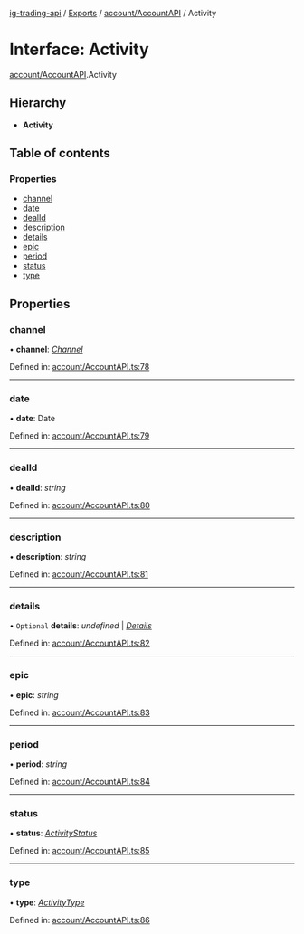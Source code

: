 [ig-trading-api](../README.md) / [Exports](../modules.md) / [account/AccountAPI](../modules/account_accountapi.md) / Activity

# Interface: Activity

[account/AccountAPI](../modules/account_accountapi.md).Activity

## Hierarchy

- **Activity**

## Table of contents

### Properties

- [channel](account_accountapi.activity.md#channel)
- [date](account_accountapi.activity.md#date)
- [dealId](account_accountapi.activity.md#dealid)
- [description](account_accountapi.activity.md#description)
- [details](account_accountapi.activity.md#details)
- [epic](account_accountapi.activity.md#epic)
- [period](account_accountapi.activity.md#period)
- [status](account_accountapi.activity.md#status)
- [type](account_accountapi.activity.md#type)

## Properties

### channel

• **channel**: [_Channel_](../enums/account_accountapi.channel.md)

Defined in: [account/AccountAPI.ts:78](https://github.com/bennycode/ig-trading-api/blob/76cc822/src/account/AccountAPI.ts#L78)

---

### date

• **date**: Date

Defined in: [account/AccountAPI.ts:79](https://github.com/bennycode/ig-trading-api/blob/76cc822/src/account/AccountAPI.ts#L79)

---

### dealId

• **dealId**: _string_

Defined in: [account/AccountAPI.ts:80](https://github.com/bennycode/ig-trading-api/blob/76cc822/src/account/AccountAPI.ts#L80)

---

### description

• **description**: _string_

Defined in: [account/AccountAPI.ts:81](https://github.com/bennycode/ig-trading-api/blob/76cc822/src/account/AccountAPI.ts#L81)

---

### details

• `Optional` **details**: _undefined_ \| [_Details_](account_accountapi.details.md)

Defined in: [account/AccountAPI.ts:82](https://github.com/bennycode/ig-trading-api/blob/76cc822/src/account/AccountAPI.ts#L82)

---

### epic

• **epic**: _string_

Defined in: [account/AccountAPI.ts:83](https://github.com/bennycode/ig-trading-api/blob/76cc822/src/account/AccountAPI.ts#L83)

---

### period

• **period**: _string_

Defined in: [account/AccountAPI.ts:84](https://github.com/bennycode/ig-trading-api/blob/76cc822/src/account/AccountAPI.ts#L84)

---

### status

• **status**: [_ActivityStatus_](../enums/account_accountapi.activitystatus.md)

Defined in: [account/AccountAPI.ts:85](https://github.com/bennycode/ig-trading-api/blob/76cc822/src/account/AccountAPI.ts#L85)

---

### type

• **type**: [_ActivityType_](../enums/account_accountapi.activitytype.md)

Defined in: [account/AccountAPI.ts:86](https://github.com/bennycode/ig-trading-api/blob/76cc822/src/account/AccountAPI.ts#L86)
